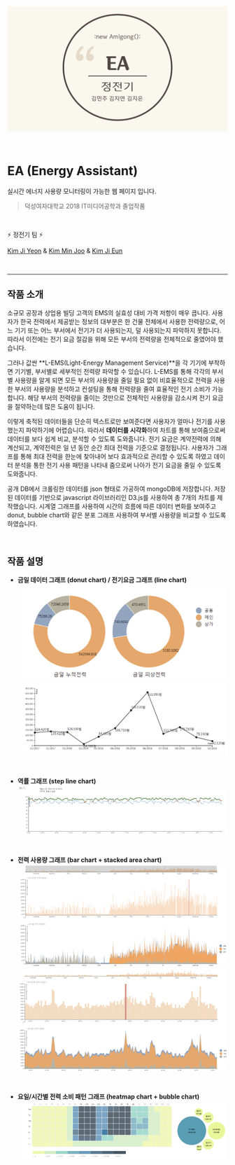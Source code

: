 ![EA](./public/images/EA2.png)

<br>

# EA (Energy Assistant)

실시간 에너지 사용량 모니터링이 가능한 웹 페이지 입니다.

> 덕성여자대학교 2018 IT미디어공학과 졸업작품 

<br>

:zap: 정전기 팀 :zap: <br>

[Kim Ji Yeon](https://www.github.com/jiyeonkim7) & [Kim Min Joo](https://www.github.com/minjooda) & [Kim Ji Eun](https://www.github.com/sliveryy)

<br>

---

## 작품 소개

 소규모 공장과 상업용 빌딩 고객의 EMS의 실효성 대비 가격 저항이 매우 큽니다. 사용자가 한국 전력에서 제공받는 정보의 대부분은 한 건물 전체에서 사용한 전력량으로, 어느 기기 또는 어느 부서에서 전기가 더 사용되는지, 덜 사용되는지 파악하지 못합니다. 따라서 이전에는 전기 요금 절감을 위해 모든 부서의 전력량을 전체적으로 줄였어야 했습니다. 
 
 그러나 값싼 **L-EMS(Light-Energy Management Service)**을 각 기기에 부착하면 기기별, 부서별로 세부적인 전력량 파악할 수 있습니다. L-EMS를 통해 각각의 부서별 사용량을 알게 되면 모든 부서의 사용량을 줄일 필요 없이 비효율적으로 전력을 사용한 부서의 사용량을 분석하고 컨설팅을 통해 전력량을 줄여 효율적인 전기 소비가 가능합니다. 해당 부서의 전력량을 줄이는 것만으로 전체적인 사용량을 감소시켜 전기 요금을 절약하는데 많은 도움이 됩니다.
 
 이렇게 축적된 데이터들을 단순히 텍스트로만 보여준다면 사용자가 얼마나 전기를 사용했는지 파악하기에 어렵습니다. 따라서 **데이터를 시각화**하여 차트를 통해 보여줌으로써 데이터를 보다 쉽게 비교, 분석할 수 있도록 도와줍니다. 전기 요금은 계약전력에 의해 계산되고, 계약전력은 일 년 동안 순간 최대 전력을 기준으로 결정됩니다. 사용자가 그래프를 통해 최대 전력을 한눈에 찾아내어 보다 효과적으로 관리할 수 있도록 하였고 데이터 분석을 통한 전기 사용 패턴을 나타내 줌으로써 나아가 전기 요금을 줄일 수 있도록 도와줍니다.

 공개 DB에서 크롤링한 데이터를 json 형태로 가공하여 mongoDB에 저장합니다.
 저장된 데이터를 기반으로 javascript 라이브러리인 D3.js를 사용하여 총 7개의 차트를 제작했습니다. 시계열 그래프를 사용하여 시간의 흐름에 따른 데이터 변화를 보여주고 donut, bubble chart와 같은 분포 그래프 사용하여 부서별 사용량을 비교할 수 있도록 하였습니다.

<br>

## 작품 설명

 * **금일 데이터 그래프 (donut chart) / 전기요금 그래프 (line chart)** <br>
![donut chart](./public/images/donut.png)
![line chart](./public/images/line.png)

<br>

 * **역률 그래프 (step line chart)** <br>
![step line chart](./public/images/stepLine.png)

<br>

 * **전력 사용량 그래프 (bar chart + stacked area chart)** <br>
![bar chart + stacked area chart](./public/images/bar&stackedArea.png)
![bar chart + stacked area chart](./public/images/bar&stackedArea2.png)

<br>

 * **요일/시간별 전력 소비 패턴 그래프 (heatmap chart + bubble chart)** <br>
![heatmap chart + bubble chart](./public/images/heatmap.png)

<br>

